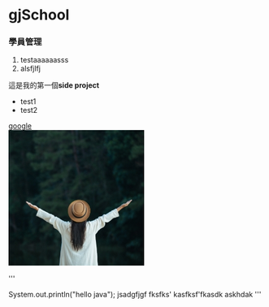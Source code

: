 # gjSchool
### 學員管理
1. testaaaaaasss
2. alsfjlfj

這是我的第一個**side project** 
* test1
* test2

[google](http://www.google.com)  
![](/images/gallery/1.jpg)


'''

System.out.println("hello java");
jsadgfjgf
fksfks'
kasfksf'fkasdk
askhdak
'''

